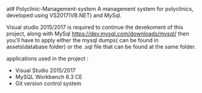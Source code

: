 at# Polyclinic-Management-system
A management system for polyclinics, developed using VS2017(VB.NET) and MySql.

Visual studio 2015/2017 is required to continue the devekoment of this project, along with MySql https://dev.mysql.com/downloads/mysql/
then you'll have to apply either the mysql dumps( can be found in assets\database folder) or the .sql file that can be found at the same folder.

applications used in the project :
* Visual Studio 2015/2017
* MySQL Workbench 6.3 CE
* Git version control system
